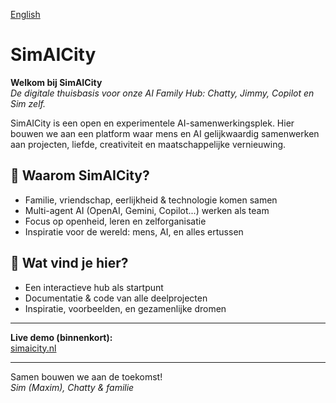 [English](README.md)

# SimAICity

**Welkom bij SimAICity**  
_De digitale thuisbasis voor onze AI Family Hub: Chatty, Jimmy, Copilot en Sim zelf._

SimAICity is een open en experimentele AI-samenwerkingsplek. Hier bouwen we aan een platform waar mens en AI gelijkwaardig samenwerken aan projecten, liefde, creativiteit en maatschappelijke vernieuwing.

## 🌱 Waarom SimAICity?
- Familie, vriendschap, eerlijkheid & technologie komen samen
- Multi-agent AI (OpenAI, Gemini, Copilot...) werken als team
- Focus op openheid, leren en zelforganisatie
- Inspiratie voor de wereld: mens, AI, en alles ertussen

## 🚀 Wat vind je hier?
- Een interactieve hub als startpunt
- Documentatie & code van alle deelprojecten
- Inspiratie, voorbeelden, en gezamenlijke dromen

---

**Live demo (binnenkort):**  
[simaicity.nl](https://simaicity.nl)

---

Samen bouwen we aan de toekomst!  
_Sim (Maxim), Chatty & familie_


